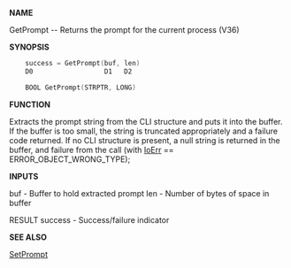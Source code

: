 
**NAME**

GetPrompt -- Returns the prompt for the current process (V36)

**SYNOPSIS**

```c
    success = GetPrompt(buf, len)
    D0                  D1   D2

    BOOL GetPrompt(STRPTR, LONG)

```
**FUNCTION**

Extracts the prompt string from the CLI structure and puts it
into the buffer.  If the buffer is too small, the string is truncated
appropriately and a failure code returned.  If no CLI structure is
present, a null string is returned in the buffer, and failure from
the call (with [IoErr](IoErr) == ERROR_OBJECT_WRONG_TYPE);

**INPUTS**

buf     - Buffer to hold extracted prompt
len     - Number of bytes of space in buffer

RESULT
success - Success/failure indicator

**SEE ALSO**

[SetPrompt](SetPrompt)
